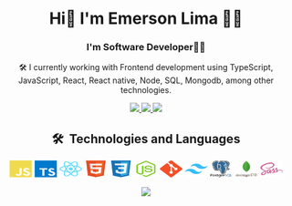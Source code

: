 <h1 align='center'>
  Hi👋 I'm Emerson Lima 👨‍💻
</h1>

<h3 align="center"> 
  I'm Software Developer👨‍💻
</h3>
<div align="center">
    <p>🛠  I currently working with Frontend development using TypeScript, JavaScript, React, React native, Node, SQL, Mongodb, among other technologies.</p>
    </div>

<p align="center">
  <a href="https://linkedin.com/in/emersonslima" target="_blank" alt="Linkedin">
    <img src="https://img.shields.io/badge/-Linkedin-6610F2?style=for-the-badge&logo=Linkedin&logoColor=FFFFFF&link=https://linkedin.com/in/emersonslima"/>
  </a>
   <a href="https://emersonlima.vercel.app/" target="_blank" alt="Portfólio">
    <img src="https://img.shields.io/badge/-Portfólio-6610F2?style=for-the-badge&logo=Page&logoColor=FFFFFF&link=https://emersonlima.vercel.app/"/>
  </a>
  <a href="https://instagram.com/emersonslima7" target="_blank" alt="Instagram">
    <img src="https://img.shields.io/badge/-Instagram-6610F2?style=for-the-badge&logo=Instagram&logoColor=FFFFFF&link=https://instagram./emersonslima7"/>
  </a>
</p> 

<div align="center" style:"display: inline-block">
  
  <h2> 🛠 &nbsp;Technologies and Languages</h2>
  <div display="inline block">
    <img align="center" alt="Emerson-Js" height="30" width="40" src="https://raw.githubusercontent.com/devicons/devicon/master/icons/javascript/javascript-plain.svg">
    <img align="center" alt="Emerson-Ts" height="30" width="40" src="https://raw.githubusercontent.com/devicons/devicon/master/icons/typescript/typescript-plain.svg">
    <img align="center" alt="Emerson-React" height="30" width="40" src="https://raw.githubusercontent.com/devicons/devicon/master/icons/react/react-original.svg">
    <img align="center" alt="Emerson-HTML" height="30" width="40" src="https://raw.githubusercontent.com/devicons/devicon/master/icons/html5/html5-original.svg">
    <img align="center" alt="Emerson-CSS" height="30" width="40" src="https://raw.githubusercontent.com/devicons/devicon/master/icons/css3/css3-original.svg">
    <img align="center" alt="Emerson-Node" height="30" width="40" src="https://raw.githubusercontent.com/devicons/devicon/master/icons/nodejs/nodejs-original.svg">
    <img align="center" alt="Emerson-Git" height="30" width="40" src="https://raw.githubusercontent.com/devicons/devicon/master/icons/git/git-original.svg">
    <img align="center" alt="Emerson-Tailwind" height="30" width="40" src="https://raw.githubusercontent.com/devicons/devicon/master/icons/tailwindcss/tailwindcss-plain.svg">
    <img align="center" alt="Emerson-Postgresql" height="30" width="40" src="https://raw.githubusercontent.com/devicons/devicon/master/icons/postgresql/postgresql-original-wordmark.svg"/>
    <img align="center" alt="Emerson-MongoDB" height="30" width="40" src="https://raw.githubusercontent.com/devicons/devicon/master/icons/mongodb/mongodb-original-wordmark.svg">
    <img align="center" alt="Emerson-Sass" height="30" width="40" src="https://raw.githubusercontent.com/devicons/devicon/master/icons/sass/sass-original.svg">

  </div>
   <br>

<div align="center">
  <a href="https://github.com/emersonlimaa">
  <img height="180em" src="https://github-readme-stats.vercel.app/api/top-langs/?username=emersonlimaa&layout=compact&langs_count=7&theme=midnight-purple"/>
</div>
